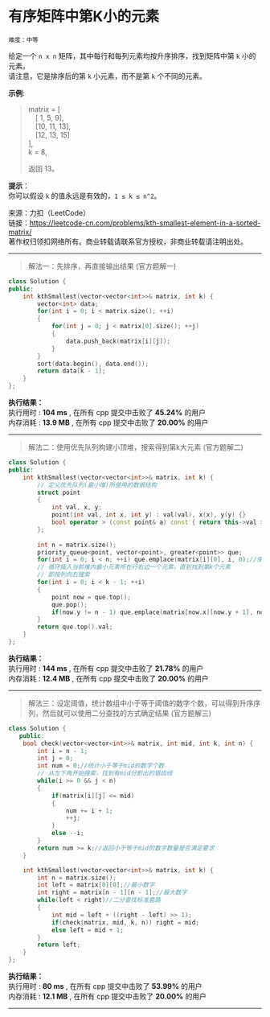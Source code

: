 # 有序矩阵中第K小的元素 #  
`难度：中等` 

给定一个 `n x n` 矩阵，其中每行和每列元素均按升序排序，找到矩阵中第 `k` 小的元素。  
请注意，它是排序后的第 `k` 小元素，而不是第 `k` 个不同的元素。  

**示例**:  
>matrix = [  
>&emsp;[ 1,  5,  9],  
>&emsp;[10, 11, 13],  
>&emsp;[12, 13, 15]  
>],  
>k = 8,  
>  
>返回 13。  

**提示**：  
你可以假设 `k` 的值永远是有效的，`1 ≤ k ≤ n^2`。  

来源：力扣（LeetCode）  
链接：https://leetcode-cn.com/problems/kth-smallest-element-in-a-sorted-matrix/  
著作权归领扣网络所有。商业转载请联系官方授权，非商业转载请注明出处。  

---  
>解法一：先排序，再直接输出结果 (官方题解一)  

```C++  
class Solution {
public:
    int kthSmallest(vector<vector<int>>& matrix, int k) {
        vector<int> data;
        for(int i = 0; i < matrix.size(); ++i)
        {
            for(int j = 0; j < matrix[0].size(); ++j)
            {
                data.push_back(matrix[i][j]);
            }
        }
        sort(data.begin(), data.end());
        return data[k - 1];
    }
};
```  

**执行结果：**  
执行用时 : **104 ms** , 在所有 cpp 提交中击败了 **45.24%** 的用户  
内存消耗 : **13.9 MB** , 在所有 cpp 提交中击败了 **20.00%** 的用户  

---  
>解法二：使用优先队列构建小顶堆，搜索得到第k大元素 (官方题解二)  

```C++  
class Solution {
public:
    int kthSmallest(vector<vector<int>>& matrix, int k) {
        // 定义优先队列(最小堆)所使用的数据结构
        struct point
        {
            int val, x, y;
            point(int val, int x, int y) : val(val), x(x), y(y) {}
            bool operator > (const point& a) const { return this->val > a.val; }
        };
        
        int n = matrix.size();
        priority_queue<point, vector<point>, greater<point>> que;
        for(int i = 0; i < n; ++i) que.emplace(matrix[i][0], i, 0);//使用第一列构建初始堆
        // 循环插入当前堆内最小元素所在行右边一个元素，直到找到第k个元素
        // 即按列向右搜索
        for(int i = 0; i < k - 1; ++i)
        {
            point now = que.top();
            que.pop();
            if(now.y != n - 1) que.emplace(matrix[now.x][now.y + 1], now.x, now.y + 1);
        }
        return que.top().val;
    }
};
```  

**执行结果：**  
执行用时 : **144 ms** , 在所有 cpp 提交中击败了 **21.78%** 的用户  
内存消耗 : **12.4 MB** , 在所有 cpp 提交中击败了 **20.00%** 的用户  

---  
>解法三：设定阈值，统计数组中小于等于阈值的数字个数，可以得到升序序列，然后就可以使用二分查找的方式确定结果 (官方题解三)  

```C++  
class Solution {
   public:
    bool check(vector<vector<int>>& matrix, int mid, int k, int n) {
        int i = n - 1;
        int j = 0;
        int num = 0;//统计小于等于mid的数字个数
        // 从左下角开始搜索，找到有mid分割出的锯齿线
        while(i >= 0 && j < n)
        {
            if(matrix[i][j] <= mid)
            {
                num += i + 1;
                ++j;
            }
            else --i;
        }
        return num >= k;//返回小于等于mid的数字数量是否满足要求
    }

    int kthSmallest(vector<vector<int>>& matrix, int k) {
        int n = matrix.size();
        int left = matrix[0][0];//最小数字
        int right = matrix[n - 1][n - 1];//最大数字
        while(left < right)//二分查找标准套路
        {
            int mid = left + ((right - left) >> 1);
            if(check(matrix, mid, k, n)) right = mid;
            else left = mid + 1;
        }
        return left;
    }
};
```  

**执行结果：**  
执行用时 : **80 ms** , 在所有 cpp 提交中击败了 **53.99%** 的用户  
内存消耗 : **12.1 MB** , 在所有 cpp 提交中击败了 **20.00%** 的用户  

---  